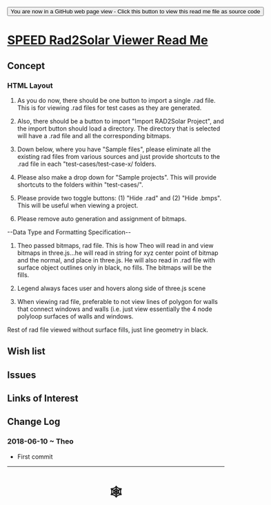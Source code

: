 <span style=display:none; >[You are now in a GitHub source code view - click this link to view Read Me file as a web page](http://www.ladybug.tools/spider/index.html#sandbox/speed-rad2solar-viewer/README.md "View file as a web page." ) </span>

<div><input type=button onclick="window.location.href='https://github.com/ladybug-tools/spider/tree/master/sandbox/speed-rad2solar-viewer/README.md'"
value="You are now in a GitHub web page view - Click this button to view this read me file as source code" ><div>

# [SPEED Rad2Solar Viewer Read Me]( #sandbox/speed-rad2solar-viewer/README.md )


## Concept

### HTML Layout

1. As you do now, there should be one button to import a single .rad file. This is for viewing .rad files for test cases as they are generated.

2. Also, there should be a button to import "Import RAD2Solar Project", and the import button should load a directory. The directory that is selected will have a .rad file and all the corresponding bitmaps.

3. Down below, where you have "Sample files", please eliminate all the existing rad files from various sources and just provide shortcuts to the .rad file in each "test-cases/test-case-x/ folders.

4. Please also make a drop down for "Sample projects". This will provide shortcuts to the folders within "test-cases/".

5. Please provide two toggle buttons: (1) "Hide .rad" and (2) "Hide .bmps". This will be useful when viewing a project.

6. Please remove auto generation and assignment of bitmaps.

--Data Type and Formatting Specification--

1. Theo passed bitmaps, rad file. This is how Theo will read in and view bitmaps in three.js…he will read in string for xyz center point of bitmap and the normal, and place in three.js. He will also read in .rad file with surface object outlines only in black, no fills. The bitmaps will be the fills.

2. Legend always faces user and hovers along side of three.js scene

3. When viewing rad file, preferable to not view lines of polygon for walls that connect windows and walls (i.e. just view essentially the 4 node polyloop surfaces of walls and windows.

Rest of rad file viewed without surface fills, just line geometry in black.

<!--
## [SPEED Rad2Solar Viewer]( http://www.ladybug.tools/spider/sandbox/speed-rad2solar-viewer/index.html )

<iframe class=iframeReadMe src=http://www.ladybug.tools/spider/sandbox/speed-rad2solar-viewer/index.html width=100% height=400px >Iframes are not displayed on github.com</iframe>

_Latest project here_

-->

## Wish list


## Issues



## Links of Interest



## Change Log

### 2018-06-10 ~ Theo

* First commit


***

# <center title="hello!" ><a href=javascript:window.scrollTo(0,0); style=text-decoration:none; > &#x1f578; </a></center>



